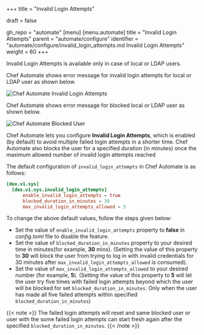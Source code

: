 +++
title = "Invalid Login Attempts"

draft = false

gh_repo = "automate"
[menu]
  [menu.automate]
    title = "Invalid Login Attempts"
    parent = "automate/configure"
    identifier = "automate/configure/invalid_login_attempts.md Invalid Login Attempts"
    weight = 60
+++

Invalid Login Attempts is available only in case of local or LDAP users.

Chef Automate shows error message for invalid login attempts for local or LDAP user as shown below.

![Chef Automate Invalid Login Attempts](/images/automate/invalid_login_attempts_error_msg.png)

Chef Automate shows error message for blocked local or LDAP user as shown below.

![Chef Automate Blocked User](/images/automate/blockd_user_login_error_msg.png)

Chef Automate lets you configure **Invalid Login Attempts**, which is enabled (by default) to avoid multiple failed login attempts in a shorter time. Chef Automate also blocks the user for a specified duration (in minutes) once the maximum allowed number of invalid login attempts reached

The default configuration of `invalid_login_attempts` in Chef Automate is as follows:

```toml
[dex.v1.sys]
  [dex.v1.sys.invalid_login_attempts]
      enable_invalid_login_attempts = true
      blocked_duration_in_minutes = 30
      max_invalid_login_attempts_allowed = 5
```

To change the above default values, follow the steps given below:

- Set the value of `enable_invalid_login_attempts` property to **false** in *config.toml* file to disable the feature.
- Set the value of `blocked_duration_in_minutes` property to your desired time in minutes(for example, **30** mins). (Setting the value of this property to **30** will block the user from trying to log in with invalid credentials for 30 minutes after `max_invalid_login_attempts_allowed` is consumed).
- Set the value of `max_invalid_login_attempts_allowed` to your desired number (for example, **5**). (Setting the value of this property to **5** will let the user try five times with failed login attempts beyond which the user will be blocked for set `blocked_duration_in_minutes`. Only when the user has made all five failed attempts within specified `blocked_duration_in_minutes`)

{{< note >}} The failed login attempts will reset and same blocked user or user with the some failed login attempts can start fresh again after the specified `blocked_duration_in_minutes`. {{< /note >}}
